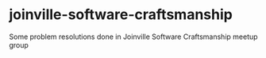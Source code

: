 joinville-software-craftsmanship
================================

Some problem resolutions done in Joinville Software Craftsmanship meetup group
